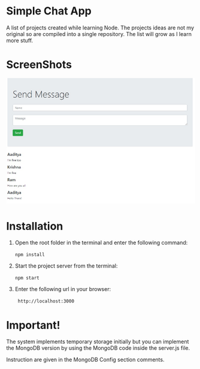 # Simple Chat App

A list of projects created while learning Node. The projects ideas are not my original so are compiled into a single repository. The list will grow as I learn more stuff.


# ScreenShots

![Screenshot](screenshot.jpg)


# Installation

1. Open the root folder in the terminal and enter the following command:

    `npm install`

2. Start the project server from the terminal:

    `npm start`

3. Enter the following url in your browser:

    ` http://localhost:3000`
    

# Important!

The system implements temporary storage initially but you can implement the MongoDB version by using the MongoDB code inside the server.js file.

Instruction are given in the MongoDB Config section comments.